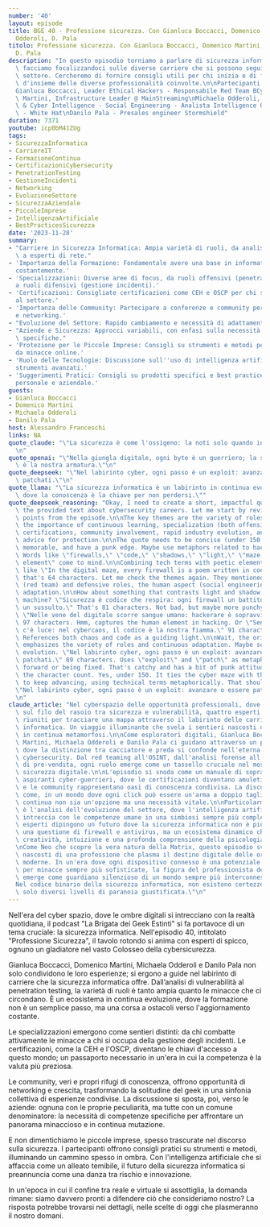 ```yaml
---
number: '40'
layout: episode
title: BGE 40 - Professione sicurezza. Con Gianluca Boccacci, Domenico Martini, Michaela
  Odderoli, D. Pala
titolo: Professione sicurezza. Con Gianluca Boccacci, Domenico Martini, Michaela Odderoli,
  D. Pala
description: "In questo episodio torniamo a parlare di sicurezza informatica e lo\
  \ facciamo focalizzandoci sulle diverse carriere che si possono seguire in questo\
  \ settore. Cercheremo di fornire consigli utili per chi inizia e di fare un quadro\
  \ d'insieme delle diverse professionalità coinvolte.\n\nPartecipanti confermati:\n\
  Gianluca Boccacci, Leader Ethical Hackers - Responsabile Red Team BCyber SA\nDomenico\
  \ Martini, Infrastructure Leader @ MainStreaming\nMichaela Odderoli, Legal Forensics\
  \ & Cyber Intelligence - Social Engineering - Analista Intelligence OSINT - SocMint\
  \ - White Hat\nDanilo Pala - Presales engineer Stormshield"
duration: 7371
youtube: icp0bM41ZUg
tags:
- SicurezzaInformatica
- CarriereIT
- FormazioneContinua
- CertificazioniCybersecurity
- PenetrationTesting
- GestioneIncidenti
- Networking
- EvoluzioneSettore
- SicurezzaAziendale
- PiccoleImprese
- IntelligenzaArtificiale
- BestPracticesSicurezza
date: '2023-11-28'
summary:
- "Carriere in Sicurezza Informatica: Ampia varietà di ruoli, da analisti di sicurezza\
  \ a esperti di rete."
- 'Importanza della Formazione: Fondamentale avere una base in informatica e aggiornarsi
  costantemente.'
- 'Specializzazioni: Diverse aree di focus, da ruoli offensivi (penetration testing)
  a ruoli difensivi (gestione incidenti).'
- 'Certificazioni: Consigliate certificazioni come CEH e OSCP per chi si avvicina
  al settore.'
- 'Importanza delle Community: Partecipare a conferenze e community per esperienza
  e networking.'
- "Evoluzione del Settore: Rapido cambiamento e necessità di adattamento continuo."
- "Aziende e Sicurezza: Approcci variabili, con enfasi sulla necessità di competenze\
  \ specifiche."
- 'Protezione per le Piccole Imprese: Consigli su strumenti e metodi per proteggere
  da minacce online.'
- 'Ruolo delle Tecnologie: Discussione sull''uso di intelligenza artificiale e altri
  strumenti avanzati.'
- 'Suggerimenti Pratici: Consigli su prodotti specifici e best practices per la sicurezza
  personale e aziendale.'
guests:
- Gianluca Boccacci
- Domenico Martini
- Michaela Odderoli
- Danilo Pala
host: Alessandro Franceschi
links: NA
quote_claude: "\"La sicurezza è come l'ossigeno: la noti solo quando inizia a mancare\"\
  \n"
quote_openai: "\"Nella giungla digitale, ogni byte è un guerriero; la sicurezza\
  \ è la nostra armatura.\"\n"
quote_deepseek: "\"Nel labirinto cyber, ogni passo è un exploit: avanzare o essere\
  \ patchati.\"\n"
quote_llama: "\"La sicurezza informatica è un labirinto in continua evoluzione,\
  \ dove la conoscenza è la chiave per non perdersi.\""
quote_deepseek_reasoning: "Okay, I need to create a short, impactful quote based on\
  \ the provided text about cybersecurity careers. Let me start by reviewing the main\
  \ points from the episode.\n\nThe key themes are the variety of roles in cybersecurity,\
  \ the importance of continuous learning, specialization (both offensive and defensive),\
  \ certifications, community involvement, rapid industry evolution, and practical\
  \ advice for protection.\n\nThe quote needs to be concise (under 150 characters),\
  \ memorable, and have a punk edge. Maybe use metaphors related to hacking or security.\
  \ Words like \"firewalls,\" \"code,\" \"shadows,\" \"light,\" \"maze,\" \"human\
  \ element\" come to mind.\n\nCombining tech terms with poetic elements. Something\
  \ like \"In the digital maze, every firewall is a poem written in code.\" Wait,\
  \ that's 64 characters. Let me check the themes again. They mentioned both offensive\
  \ (red team) and defensive roles, the human aspect (social engineering), and constant\
  \ adaptation.\n\nHow about something that contrasts light and shadow, human and\
  \ machine? \"Sicurezza è codice che respira: ogni firewall un battito, ogni exploit\
  \ un sussulto.\" That's 81 characters. Not bad, but maybe more punchy. Alternatively,\
  \ \"Nelle vene del digitale scorre sangue umano: hackerare è sopravvivere.\"\
  \ 97 characters. Hmm, captures the human element in hacking. Or \"Senza fuoco non\
  \ c'è luce: nel cybercaos, il codice è la nostra fiamma.\" 91 characters.\
  \ References both chaos and code as a guiding light.\n\nWait, the original text\
  \ emphasizes the variety of roles and continuous adaptation. Maybe something about\
  \ evolution. \"Nel labirinto cyber, ogni passo è un exploit: avanzare o essere\
  \ patchati.\" 89 characters. Uses \"exploit\" and \"patch\" as metaphors for moving\
  \ forward or being fixed. That's catchy and has a bit of punk attitude. Let me check\
  \ the character count. Yes, under 150. It ties the cyber maze with the necessity\
  \ to keep advancing, using technical terms metaphorically. That should work.\n</think>\n\
  \"Nel labirinto cyber, ogni passo è un exploit: avanzare o essere patchati.\"\
  \n"
claude_article: "Nel cyberspazio delle opportunità professionali, dove i bit danzano\
  \ sul filo del rasoio tra sicurezza e vulnerabilità, quattro esperti si sono\
  \ riuniti per tracciare una mappa attraverso il labirinto delle carriere nella sicurezza\
  \ informatica. Un viaggio illuminante che svela i sentieri nascosti di una professione\
  \ in continua metamorfosi.\n\nCome esploratori digitali, Gianluca Boccacci, Domenico\
  \ Martini, Michaela Odderoli e Danilo Pala ci guidano attraverso un panorama professionale\
  \ dove la distinzione tra cacciatore e preda si confonde nell'eterna danza della\
  \ cybersecurity. Dal red teaming all'OSINT, dall'analisi forense all'ingegneria\
  \ di pre-vendita, ogni ruolo emerge come un tassello cruciale nel mosaico della\
  \ sicurezza digitale.\n\nL'episodio si snoda come un manuale di sopravvivenza per\
  \ aspiranti cyber-guerrieri, dove le certificazioni diventano amuleti di credibilità\
  \ e le community rappresentano oasi di conoscenza condivisa. La discussione svela\
  \ come, in un mondo dove ogni click può essere un'arma a doppio taglio, la formazione\
  \ continua non sia un'opzione ma una necessità vitale.\n\nParticolarmente interessante\
  \ è l'analisi dell'evoluzione del settore, dove l'intelligenza artificiale si\
  \ intreccia con le competenze umane in una simbiosi sempre più complessa. Gli\
  \ esperti dipingono un futuro dove la sicurezza informatica non è più solo\
  \ una questione di firewall e antivirus, ma un ecosistema dinamico che richiede\
  \ creatività, intuizione e una profonda comprensione della psicologia umana.\n\
  \nCome Neo che scopre la vera natura della Matrix, questo episodio svela i meccanismi\
  \ nascosti di una professione che plasma il destino digitale delle organizzazioni\
  \ moderne. In un'era dove ogni dispositivo connesso è una potenziale porta d'ingresso\
  \ per minacce sempre più sofisticate, la figura del professionista della sicurezza\
  \ emerge come guardiano silenzioso di un mondo sempre più interconnesso.\n\n\"\
  Nel codice binario della sicurezza informatica, non esistono certezze assolute -\
  \ solo diversi livelli di paranoia giustificata.\"\n"
---
```

Nell'era del cyber spazio, dove le ombre digitali si intrecciano con la realtà quotidiana, il podcast "La Brigata dei Geek Estinti" si fa portavoce di un tema cruciale: la sicurezza informatica. Nell'episodio 40, intitolato "Professione Sicurezza", il tavolo rotondo si anima con esperti di spicco, ognuno un gladiatore nel vasto Colosseo della cybersicurezza. 

Gianluca Boccacci, Domenico Martini, Michaela Odderoli e Danilo Pala non solo condividono le loro esperienze; si ergono a guide nel labirinto di carriere che la sicurezza informatica offre. Dall’analisi di vulnerabilità al penetration testing, la varietà di ruoli è tanto ampia quanto le minacce che ci circondano. È un ecosistema in continua evoluzione, dove la formazione non è un semplice passo, ma una corsa a ostacoli verso l'aggiornamento costante.

Le specializzazioni emergono come sentieri distinti: da chi combatte attivamente le minacce a chi si occupa della gestione degli incidenti. Le certificazioni, come la CEH e l'OSCP, diventano le chiavi d'accesso a questo mondo; un passaporto necessario in un'era in cui la competenza è la valuta più preziosa. 

Le community, veri e propri rifugi di conoscenza, offrono opportunità di networking e crescita, trasformando la solitudine del geek in una sinfonia collettiva di esperienze condivise. La discussione si sposta, poi, verso le aziende: ognuna con le proprie peculiarità, ma tutte con un comune denominatore: la necessità di competenze specifiche per affrontare un panorama minaccioso e in continua mutazione.

E non dimentichiamo le piccole imprese, spesso trascurate nel discorso sulla sicurezza. I partecipanti offrono consigli pratici su strumenti e metodi, illuminando un cammino spesso in ombra. Con l'intelligenza artificiale che si affaccia come un alleato temibile, il futuro della sicurezza informatica si preannuncia come una danza tra rischio e innovazione.

In un'epoca in cui il confine tra reale e virtuale si assottiglia, la domanda rimane: siamo davvero pronti a difendere ciò che consideriamo nostro? La risposta potrebbe trovarsi nei dettagli, nelle scelte di oggi che plasmeranno il nostro domani.
